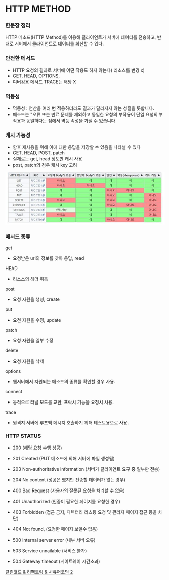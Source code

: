 # HTTP METHOD

### 한문장 정리

HTTP 메소드(HTTP Method)를 이용해 클라이언트가 서버에 데이터를 전송하고, 반대로 서버에서 클라이언트로 데이터를 회신할 수 있다.

### 안전한 메서드

- HTTP 요청의 결과로 서버에 어떤 작용도 하지 않는다( 리소스를 변경 x)
- GET, HEAD, OPTIONS,
- 디버깅용 메서드 TRACE는 해당 X

### 멱등성

- 멱등성 : 연산을 여러 번 적용하더라도 결과가 달라지지 않는 성질을 뜻합니다.
- 메소드는 "오류 또는 만료 문제를 제외하고 동일한 요청의 부작용이 단일 요청의 부작용과 동일하다는 점에서 멱등 속성을 가질 수 있습니다

### 캐시 가능성

- 향후 재사용을 위해 이에 대한 응답을 저장할 수 있음을 나타낼 수 있다
- GET, HEAD, POST, patch
- 실제로는 get, head 정도만 캐시 사용
- post, patch의 경우 캐시 key 고려

![image_1](./HTTP_METHOD/1.jpg)

### 메서드 종류

get

- 요청받은 url의 정보를 찾아 응답, read

HEAD

- 리소스의 헤더 취득

post

- 요청 자원을 생성, create

put

- 요천 자원을 수정, update

patch

- 요청 자원을 일부 수정

delete

- 요청 자원을 삭제

options

- 웹서버에서 지원되는 메소드의 종류를 확인할 경우 사용.

connect

- 동적으로 터널 모드를 교환, 프락시 기능을 요청시 사용.

trace

- 원격지 서버에 루프백 메시지 호출하기 위해 테스트용으로 사용.

### HTTP STATUS

- 200 (해당 요청 수행 성공)
- 201 Created (PUT 메소드에 의해 서버에 파일 생성됨)
- 203 Non-authoritative information (서버가 클라이언트 요구 중 일부만 전송)
- 204 No content (성공은 했지만 전송할 데이터가 없는 경우)
- 400 Bad Request (사용자의 잘못된 요청을 처리할 수 없음)
- 401 Unauthorized (인증이 필요한 페이지를 요청한 경우)

- 403 Forbidden (접근 금지, 디렉터리 리스팅 요청 및 관리자 페이지 접근 등을 차단)
- 404 Not found, (요청한 페이지 보일수 없음)
- 500 Internal server error (내부 서버 오류)
- 503 Service unnailable (서비스 불가)
- 504 Gateway timeout (게이트웨이 시간초과)

[클린코드 & 리팩토링 & 시큐어코딩 2](https://www.notion.so/2-57be230d49da49798b785c5c050c4a45)